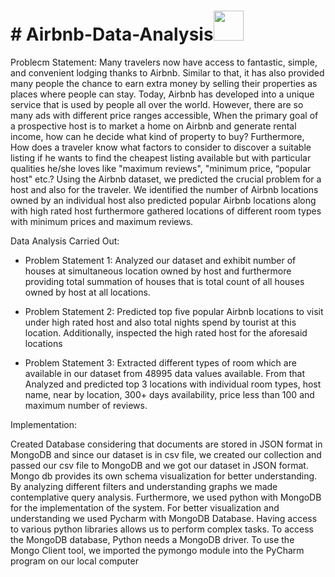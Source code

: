 <h1># Airbnb-Data-Analysis<img src="https://media.giphy.com/media/r3J4ibKEk5MafUxFue/giphy.gif" width="48" /></h1>

Problecm Statement:
Many travelers now have access to fantastic, simple, and convenient lodging thanks to Airbnb. Similar to that, it has also provided many people the 
chance to earn extra money by selling their properties as places where people can stay. Today, Airbnb has developed into a unique service that is used by 
people all over the world. However, there are so many ads with different price ranges accessible, When the primary goal of a 
prospective host is to market a home on Airbnb and generate rental income, how can he decide what kind of property to buy? Furthermore, How does a traveler know what factors to 
consider to discover a suitable listing if he wants to find the cheapest listing available but with particular qualities he/she 
loves like "maximum reviews", "minimum price, “popular host" etc.? Using the Airbnb dataset, we predicted the crucial 
problem for a host and also for the traveler. We identified the number of Airbnb locations owned by an individual host also 
predicted popular Airbnb locations along with high rated host furthermore gathered locations of different room types with minimum prices and maximum reviews.


Data Analysis Carried Out:
* Problem Statement 1: Analyzed our dataset and exhibit number 
  of houses at simultaneous location owned by host and 
  furthermore providing total summation of houses that is total 
  count of all houses owned by host at all locations.

* Problem Statement 2: Predicted top five popular Airbnb 
  locations to visit under high rated host and also total nights 
  spend by tourist at this location. Additionally, inspected the 
  high rated host for the aforesaid locations

* Problem Statement 3: Extracted different types of room which 
  are available in our dataset from 48995 data values available. 
  From that Analyzed and predicted top 3 locations with 
  individual room types, host name, near by location, 300+ days 
  availability, price less than 100 and maximum number of reviews.
  
Implementation:

Created Database considering that documents are stored in JSON format in MongoDB and since our dataset is in csv file, we created our collection and 
passed our csv file to MongoDB and we got our dataset in JSON format. Mongo db provides its own schema visualization for better understanding. 
By analyzing different filters and understanding graphs we made contemplative query analysis. Furthermore, we used 
python with MongoDB for the implementation of the system. For better visualization and understanding we used Pycharm with MongoDB Database.
Having access to various python libraries allows us to perform complex tasks. To access the MongoDB database, Python needs a MongoDB driver.
To use the Mongo Client tool, we imported the pymongo module into the PyCharm program on our local computer
